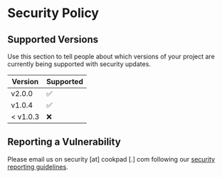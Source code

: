 # Security Policy

## Supported Versions

Use this section to tell people about which versions of your project are
currently being supported with security updates.

| Version | Supported          |
| ------- | ------------------ |
| v2.0.0   | :white_check_mark: |
| v1.0.4   | :white_check_mark: |
| < v1.0.3   | :x: |

## Reporting a Vulnerability

Please email us on security [at] cookpad [.] com following our [security reporting guidelines](https://cookpad.com/uk/security). 
